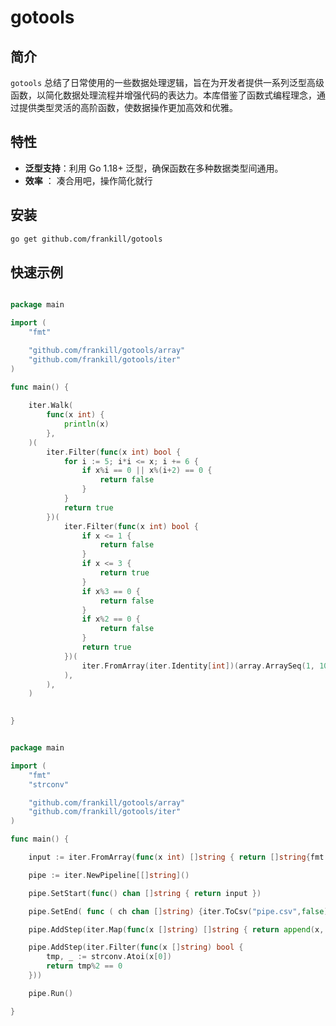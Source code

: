 # gotools

## 简介

`gotools` 总结了日常使用的一些数据处理逻辑，旨在为开发者提供一系列泛型高级函数，以简化数据处理流程并增强代码的表达力。本库借鉴了函数式编程理念，通过提供类型灵活的高阶函数，使数据操作更加高效和优雅。

## 特性

- **泛型支持**：利用 Go 1.18+ 泛型，确保函数在多种数据类型间通用。
- **效率** ： 凑合用吧，操作简化就行
 

## 安装
```bash
go get github.com/frankill/gotools
```

## 快速示例

```go

package main

import (
	"fmt"

	"github.com/frankill/gotools/array"
	"github.com/frankill/gotools/iter"
)

func main() {
	
	iter.Walk(
		func(x int) {
			println(x)
		},
	)(
		iter.Filter(func(x int) bool {
			for i := 5; i*i <= x; i += 6 {
				if x%i == 0 || x%(i+2) == 0 {
					return false
				}
			}
			return true
		})(
			iter.Filter(func(x int) bool {
				if x <= 1 {
					return false
				}
				if x <= 3 {
					return true
				}
				if x%3 == 0 {
					return false
				}
				if x%2 == 0 {
					return false
				}
				return true
			})(
				iter.FromArray(iter.Identity[int])(array.ArraySeq(1, 100, 1)),
			),
		),
	)
 

}


```

```go

package main

import (
	"fmt"
	"strconv"

	"github.com/frankill/gotools/array"
	"github.com/frankill/gotools/iter"
)

func main() {

	input := iter.FromArray(func(x int) []string { return []string{fmt.Sprintf("%d", x)} })(array.ArraySeq(1, 100, 1))

	pipe := iter.NewPipeline[[]string]()

	pipe.SetStart(func() chan []string { return input })

	pipe.SetEnd( func ( ch chan []string) {iter.ToCsv("pipe.csv",false)(ch)} )

	pipe.AddStep(iter.Map(func(x []string) []string { return append(x, "test") }))

	pipe.AddStep(iter.Filter(func(x []string) bool {
		tmp, _ := strconv.Atoi(x[0])
		return tmp%2 == 0
	}))

	pipe.Run()

}


```